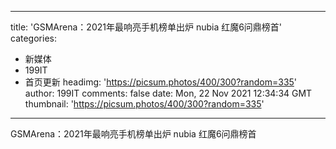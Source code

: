 
---
title: 'GSMArena：2021年最响亮手机榜单出炉 nubia 红魔6问鼎榜首'
categories: 
 - 新媒体
 - 199IT
 - 首页更新
headimg: 'https://picsum.photos/400/300?random=335'
author: 199IT
comments: false
date: Mon, 22 Nov 2021 12:34:34 GMT
thumbnail: 'https://picsum.photos/400/300?random=335'
---

<div>   
GSMArena：2021年最响亮手机榜单出炉 nubia 红魔6问鼎榜首  
</div>
            